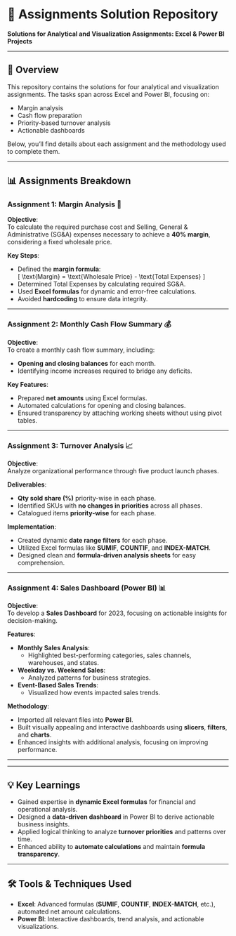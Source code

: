 # 🚀 Assignments Solution Repository  
**Solutions for Analytical and Visualization Assignments: Excel & Power BI Projects**

---

## 📑 Overview  
This repository contains the solutions for four analytical and visualization assignments. The tasks span across Excel and Power BI, focusing on:
- Margin analysis  
- Cash flow preparation  
- Priority-based turnover analysis  
- Actionable dashboards  

Below, you’ll find details about each assignment and the methodology used to complete them.

---

## 📊 Assignments Breakdown  

### **Assignment 1: Margin Analysis** 🧮  
**Objective**:  
To calculate the required purchase cost and Selling, General & Administrative (SG&A) expenses necessary to achieve a **40% margin**, considering a fixed wholesale price.

**Key Steps**:  
- Defined the **margin formula**:  
   \[
   \text{Margin} = \text{Wholesale Price} - \text{Total Expenses}
   \]
- Determined Total Expenses by calculating required SG&A.  
- Used **Excel formulas** for dynamic and error-free calculations.  
- Avoided **hardcoding** to ensure data integrity.

---

### **Assignment 2: Monthly Cash Flow Summary** 💰  
**Objective**:  
To create a monthly cash flow summary, including:
- **Opening and closing balances** for each month.  
- Identifying income increases required to bridge any deficits.

**Key Features**:  
- Prepared **net amounts** using Excel formulas.  
- Automated calculations for opening and closing balances.  
- Ensured transparency by attaching working sheets without using pivot tables.

---

### **Assignment 3: Turnover Analysis** 📈  
**Objective**:  
Analyze organizational performance through five product launch phases.

**Deliverables**:  
- **Qty sold share (%)** priority-wise in each phase.  
- Identified SKUs with **no changes in priorities** across all phases.  
- Catalogued items **priority-wise** for each phase.

**Implementation**:  
- Created dynamic **date range filters** for each phase.  
- Utilized Excel formulas like **SUMIF**, **COUNTIF**, and **INDEX-MATCH**.  
- Designed clean and **formula-driven analysis sheets** for easy comprehension.

---

### **Assignment 4: Sales Dashboard (Power BI)** 📊  
**Objective**:  
To develop a **Sales Dashboard** for 2023, focusing on actionable insights for decision-making.

**Features**:  
- **Monthly Sales Analysis**:  
   - Highlighted best-performing categories, sales channels, warehouses, and states.  
- **Weekday vs. Weekend Sales**:  
   - Analyzed patterns for business strategies.  
- **Event-Based Sales Trends**:  
   - Visualized how events impacted sales trends.

**Methodology**:  
- Imported all relevant files into **Power BI**.  
- Built visually appealing and interactive dashboards using **slicers**, **filters**, and **charts**.  
- Enhanced insights with additional analysis, focusing on improving performance.

---


---

## 💡 Key Learnings  
- Gained expertise in **dynamic Excel formulas** for financial and operational analysis.  
- Designed a **data-driven dashboard** in Power BI to derive actionable business insights.  
- Applied logical thinking to analyze **turnover priorities** and patterns over time.  
- Enhanced ability to **automate calculations** and maintain **formula transparency**.

---

## 🛠️ Tools & Techniques Used  
- **Excel**: Advanced formulas (**SUMIF**, **COUNTIF**, **INDEX-MATCH**, etc.), automated net amount calculations.  
- **Power BI**: Interactive dashboards, trend analysis, and actionable visualizations.


